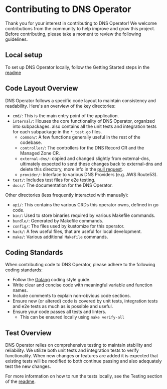 # Contributing to DNS Operator

Thank you for your interest in contributing to DNS Operator! We welcome contributions from the community to help improve and grow this project. Before contributing, please take a moment to review the following guidelines.

## Local setup
To set up DNS Operator locally, follow the Getting Started steps in the [readme](README.md)

## Code Layout Overview

DNS Operator follows a specific code layout to maintain consistency and readability. Here's an overview of the key directories:

- `cmd/`: This is the main entry point of the application.
- `internal/`: Houses the core functionality of DNS Operator, organized into subpackages. also contains all the unit tests and integration tests for each subpackage in the `*_test.go` files.
  - `common/`: A few functions generally useful in the rest of the codebase.
  - `controller/`: The controllers for the DNS Record CR and the Managed Zone CR.
  - `external-dns/`: copied and changed slightly from external-dns, ultimately expected to send these changes back to external-dns and delete this directory, more info in the [pull request](https://github.com/Kuadrant/dns-operator/pull/67).
  - `provider/`: Interface to various DNS Providers (e.g. AWS Route53).
- `test/`: Includes test files for e2e testing.
- `docs/`: The documentation for the DNS Operator.

Other directories (less frequently interacted with manually):
- `api/`: This contains the various CRDs this operator owns, defined in go code.
- `bin/`: Used to store binaries required by various Makefile commands.
- `bundle/`: Generated by Makefile commands.
- `config/`: The files used by kustomize for this operator.
- `hack/`: A few useful files, that are useful for local development.
- `make/`: Various additional `Makefile` commands.

## Coding Standards

When contributing code to DNS Operator, please adhere to the following coding standards:

- Follow the [Golang](https://golang.org/doc/code.html) coding style guide.
- Write clear and concise code with meaningful variable and function names.
- Include comments to explain non-obvious code sections.
- Ensure new (or altered) code is covered by unit tests, integration tests and e2e tests as much as is possible and useful.
- Ensure your code passes all tests and linters.
  - This can be ensured locally using `make verify-all`

## Test Overview

DNS Operator relies on comprehensive testing to maintain stability and reliability. We utilize both unit tests and integration tests to verify functionality. When new changes or features are added it is expected that existing tests will be modified to both continue passing and also adequately test the new changes.

For more information on how to run the tests locally, see the Testing section of the [readme](README.md).